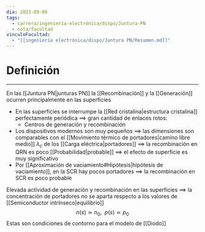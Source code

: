 ```yaml
---
dia: 2023-09-08
tags:
  - carrera/ingeniería-electrónica/dispo/Juntura-PN
  - nota/facultad
vinculoFacultad:
  - "[[ingeniería electrónica/dispo/Juntura PN/Resumen.md]]"
---
```

# Definición
---
En las [[Juntura PN|junturas PN]] la [[Recombinación]] y la [[Generación]] ocurren principalmente en las superficies
* En las superficies se interrumpe la [[Red cristalina|estructura cristalina]] perfectamente periódica
  $\implies$ gran cantidad de enlaces rotos:
	* Centros de generación y recombinación
* Los dispositivos modernos son muy pequeños
  $\implies$ las dimensiones son comparables con el [[Movimiento térmico de portadores|camino libre medio]] $\lambda_c$ de los [[Carga eléctrica|portadores]]
  $\implies$ la recombinación en QRN es poco [[Probabilidad|probable]]
  $\implies$ el efecto de superficie es muy significativo
* Por [[Aproximación de vaciamiento#Hipótesis|hipótesis de vaciamiento]], en la SCR hay pocos portadores
  $\implies$ la recombinación en SCR es poco probable

Elevada actividad de generación y recombinación en las superficies
$\implies$ la concentración de portadores no se aparta respecto a los valores de [[Semiconductor intrínseco|equilibrio]] $$ n(s) \simeq n_0, ~~ p(s) \simeq p_0 $$
Estas son condiciones de contorno para el modelo de [[Diodo]]